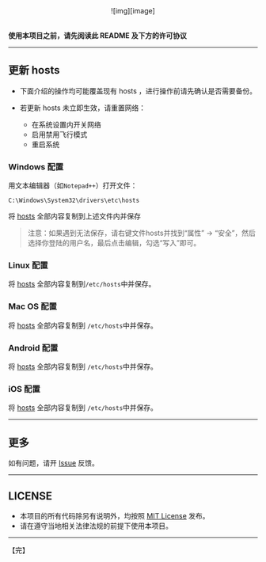 <center>
![img][image]
</center>

<br>

**使用本项目之前，请先阅读此 README 及下方的许可协议**

----------


## 更新 hosts
* 下面介绍的操作均可能覆盖现有 hosts ，进行操作前请先确认是否需要备份。

* 若更新 hosts 未立即生效，请重置网络：
  - 在系统设置内开关网络
  - 启用禁用飞行模式
  - 重启系统


### Windows 配置
用文本编辑器（如`Notepad++`）打开文件：

    C:\Windows\System32\drivers\etc\hosts

将 [hosts][rawhosts] 全部内容复制到上述文件内并保存

> 注意：如果遇到无法保存，请右键文件hosts并找到“属性” -> “安全”，然后选择你登陆的用户名，最后点击编辑，勾选“写入”即可。

### Linux 配置
将 [hosts][rawhosts] 全部内容复制到`/etc/hosts`中并保存。

### Mac OS 配置
将 [hosts][rawhosts] 全部内容复制到 `/etc/hosts`中并保存。

### Android 配置
将 [hosts][rawhosts] 全部内容复制到 `/etc/hosts`中并保存。

### iOS 配置
将 [hosts][rawhosts] 全部内容复制到 `/etc/hosts`中并保存。

----------


## 更多
如有问题，请开 [Issue][issue] 反馈。

----------


## LICENSE
- 本项目的所有代码除另有说明外，均按照 [MIT License][license] 发布。
- 请在遵守当地相关法律法规的前提下使用本项目。

----------

【完】

[rawhosts]:https://raw.githubusercontent.com/linuxcer/hosts/master/hosts
[issue]:https://github.com/linuxcer/hosts/issues
[license]:https://github.com/linuxcer/hosts/blob/master/LICENSE
[image]:https://github.com/linuxcer/hosts/blob/master/hosts.png?raw=true

